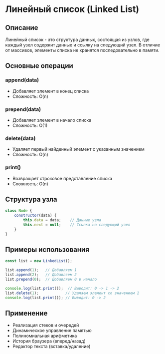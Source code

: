 # Линейный список (Linked List)

## Описание
Линейный список - это структура данных, состоящая из узлов, где каждый узел содержит данные и ссылку на следующий узел.
В отличие от массивов, элементы списка не хранятся последовательно в памяти.

## Основные операции

### append(data)
- Добавляет элемент в конец списка
- Сложность: O(n)

### prepend(data)
- Добавляет элемент в начало списка
- Сложность: O(1)

### delete(data)
- Удаляет первый найденный элемент с указанным значением
- Сложность: O(n)

### print()
- Возвращает строковое представление списка
- Сложность: O(n)

## Структура узла
```javascript
class Node {
    constructor(data) {
        this.data = data;    // Данные узла
        this.next = null;    // Ссылка на следующий узел
    }
}
```

## Примеры использования

```javascript
const list = new LinkedList();

list.append(1);   // Добавляем 1
list.append(2);   // Добавляем 2
list.prepend(0);  // Добавляем 0 в начало

console.log(list.print());  // Выводит: 0 -> 1 -> 2
list.delete(1);            // Удаляем элемент со значением 1
console.log(list.print()); // Выводит: 0 -> 2
```

## Применение
- Реализация стеков и очередей
- Динамическое управление памятью
- Полиномиальная арифметика
- История браузера (вперед/назад)
- Редактор текста (вставка/удаление)
